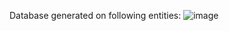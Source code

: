Database generated on following entities:
![image](https://user-images.githubusercontent.com/48351330/150139515-c5d4a119-f283-46df-abef-4bfa121d7c7b.png)
